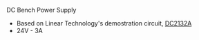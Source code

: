 DC Bench Power Supply
* Based on Linear Technology's demostration circuit, [DC2132A](http://cds.linear.com/docs/en/lt-journal/LTJournal-V24N2-02-df-BenchSupply-Szolusha.pdf)
* 24V - 3A 
